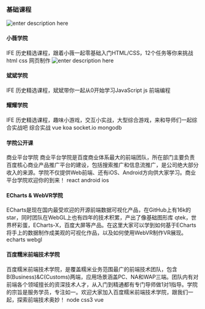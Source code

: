 ### 基础课程
![enter description here][1]
#### 小薇学院
IFE 历史精选课程，跟着小薇一起零基础入门HTML/CSS，12个任务等你来挑战
html css 网页制作
![enter description here][2]
#### 斌斌学院
IFE 历史精选课程，斌斌带你一起从0开始学习JavaScript
js 前端编程
#### 耀耀学院
IFE 历史精选课程，趣味小游戏，交互小实战，大型综合游戏，来和导师们一起综合实战吧
综合实战 vue koa socket.io mongodb
#### 学院公开课
商业平台学院
商业平台学院是百度商业体系最大的前端团队，所在部门主要负责百度核心商业产品推广平台的建设，包括搜索推广和信息流推广，是公司绝大部分收入的来源。学院不仅提供Web前端、还有iOS、Android方向供大家学习。商业平台学院欢迎你的到来！
react android ios
#### ECharts & WebVR学院
ECharts是现在国内最受欢迎的开源前端数据可视化产品，在GitHub上有16k的star，同时团队在WebGL上也有四年的技术积累，产出了像基础图形库 qtek，世界杯彩蛋，ECharts-X，百度大屏等产品。在这里大家可以学到如何基于ECharts将手上的数据制作成美观的可视化作品，以及如何使用WebVR制作VR展现。
echarts webgl
#### 百度糯米前端技术学院
百度糯米前端技术学院，是覆盖糯米业务范围最广的前端技术团队，包含B(Business)&C(Customs)两端，应用场景涵盖PC、NA和WAP三端。团队内有对前端各个领域擅长的资深技术人才，从入门到精通都有专门导师做1对1指导。学院的宗旨是服务学员，专注如一。欢迎大家加入百度糯米前端技术学院，跟我们一起，探索前端技术奥妙！
node css3 vue


  [1]:https://gss0.baidu.com/9rkZbzqaKgQUohGko9WTAnF6hhy/mms-res/fed/ife/ife_tutor/htmlcss.ec85cad580b3bfce.jpg
  [2]: https://gss0.baidu.com/9rkZbzqaKgQUohGko9WTAnF6hhy/mms-res/fed/ife/ife_tutor/js.f2c13892b01f749f.jpg